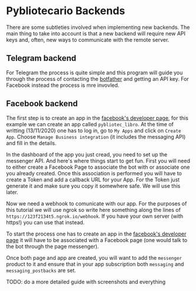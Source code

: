 # Pybliotecario Backends

There are some subtleties involved when implementing new backends.
The main thing to take into account is that a new backend will require new API keys
and, often, new ways to communicate with the remote server.

## Telegram backend
For Telegram the process is quite simple and this program will guide you through the process
of contacting the [botfather](https://t.me/botfather) and getting an API key.
For Facebook instead the process is mre invovled.

## Facebook backend
The first step is to create an app in the [facebook's developer page](https://developers.facebook.com/),
for this example we can create an app called `pybliotec_libro`.
At the time of writting (13/11/2020) one has to log in, go to `My Apps` and click on `Create App`.
Choose `Manage Business integration` (it includes the messaging API) and fill in the details.

In the dashboard of the app you just cread, you need to set up the messenger API.
And here's where things start to get fun.
First you will need to either create a Facebook Page to associate the bot with or associate one you already created.
Once this association is performed you will have to create a Token and add a callback URL for your App.
For the Token just generate it and make sure you copy it somewhere safe. We will use this later.

Now we need a webhook to comunicate with our app.
For the purposes of this tutorial we will use ngrok so write here something along the lines of `https://123f2134t5.ngrok.io/webhook`.
If you have your own server (with https!) you can use that instead.

To start the process one has to create an app in the [facebook's developer page](https://developers.facebook.com/)
it will have to be associated with a Facebook page (one would talk to the bot through the page messenger).

Once both page and app are created, you will want to add the `messenger` product to it and ensure that in your app
subscription both `messaging` and `messaging_postbacks` are set.

TODO: do a more detailed guide with screenshots and everything
